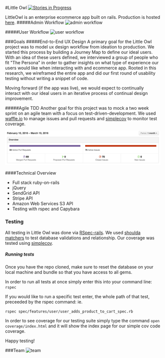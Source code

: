 #Little Owl
[![Stories in Progress](https://badge.waffle.io/weilandia/little_owl.png?label=Ready)](http://waffle.io/weilandia/little_owl.io)

LittleOwl is an enterprise ecommerce app built on rails.  Production is hosted [here](http://tiwizard.com/downloads/fall-down/).
#####Admin Workflow
 ![admin workflow](app/assets/images/admin_workflow.gif)
 
#####User Workflow
 ![user workflow](app/assets/images/user_workflow.gif)
 

###Goals
#####End-to-End UX Design
A primary goal for the Little Owl project was to model ux design workflow from ideation to production.  We started this process by building a Journey Map to define our ideal users. With an idea of these users defined, we interviewed a group of people who fit "The Persona" in order to gather insights on what type of experience our users would like when interacting with and ecommerce app. Rooted in this research, we wireframed the entire app and did our first round of usability testing without writing a snippet of code.

Moving forward (if the app was live), we would expect to continually interact with our ideal users in an iterative process of continual design improvement.

#####Agile TDD
Another goal for this project was to mock a two week sprint on an agile team with a focus on test-driven-development. We used [waffle.io](https://waffle.io/) to manage issues and pull requests and [simplecov](https://github.com/colszowka/simplecov) to monitor test coverage.

![agile stats](app/assets/images/agile_tdd.png)

####Technical Overview
* Full stack ruby-on-rails
* jQuery
* SendGrid API
* Stripe API
* Amazon Web Services S3 API
* Testing with rspec and Capybara

### Testing
All testing in Little Owl was done via [RSpec-rails](https://github.com/rspec/rspec-rails).  We used [shoulda matchers](https://github.com/thoughtbot/shoulda-matchers) to test database validations and relationship.  Our coverage was tested using [simplecov](https://github.com/colszowka/simplecov).
##### Running tests
Once you have the repo cloned, make sure to reset the database on your local machine and bundle so that you have access to all gems.

In order to run all tests at once simply enter this into your command line: `rspec`

If you would like to run a specific test enter, the whole path of that test, preceeded by the rspec command: ie. 

```
rspec spec/features/user/user_adds_product_to_cart_spec.rb
```

In order to see coverage for our testing suite simply type the command `open coverage/index.html` and it will show the index page for our simple cov code coverage. 

Happy testing!

###Team
![team](app/assets/images/team.png)
